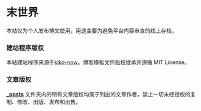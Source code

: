 # 末世界

本站仅为个人发布博文使用，用途主要为避免平台内容审查的线上存档。

### 建站程序版权

本站建站程序来源于[kiko-now](https://github.com/AWEEKJ/kiko-now)。博客模板文件版权继承并遵循 MIT License。


### 文章版权

**[_posts](https://github.com/FromEndWorld/fromendworld.github.io/tree/master/_posts)** 文件夹内的所有文章版权均属于列出的文章作者，禁止一切未经授权的复制、修改、出版、发布和出售。
